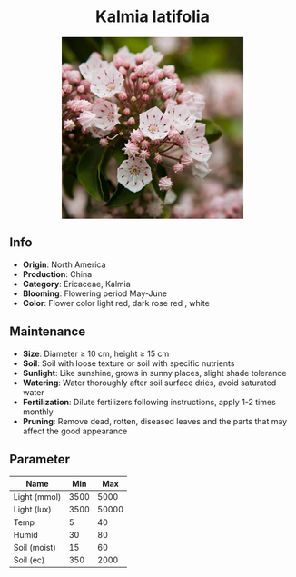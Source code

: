 <h1 align='center'>Kalmia latifolia</h1>
<p align="center">
    <img 
        align='center'
        width='320'
        src="../images/kalmia latifolia.png" 
        alt='Kalmia latifolia' />
</p>

## Info

 - **Origin**: North America
 - **Production**: China
 - **Category**: Ericaceae, Kalmia
 - **Blooming**: Flowering period May-June
 - **Color**: Flower color light red, dark rose red , white

## Maintenance

 - **Size**: Diameter ≥ 10 cm, height ≥ 15 cm
 - **Soil**: Soil with loose texture or soil with specific nutrients
 - **Sunlight**: Like sunshine, grows in sunny places, slight shade tolerance
 - **Watering**: Water thoroughly after soil surface dries, avoid saturated water
 - **Fertilization**: Dilute fertilizers following instructions, apply 1-2 times monthly
 - **Pruning**: Remove dead, rotten, diseased leaves and the parts that may affect the good appearance

## Parameter

| Name         | Min  | Max   |
|--------------|------|-------|
| Light (mmol) | 3500 | 5000  |
| Light (lux)  | 3500 | 50000 |
| Temp         | 5    | 40    |
| Humid        | 30   | 80    |
| Soil (moist) | 15   | 60    |
| Soil (ec)    | 350  | 2000  |